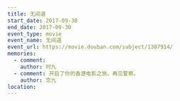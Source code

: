 ```yaml
---
title: 无间道
start_date: 2017-09-30
end_date: 2017-09-30
event_type: movie
event_name: 无间道
event_url: https://movie.douban.com/subject/1307914/
memories:
  - comment: 
    author: 时九
  - comment: 开启了你的香港电影之旅。再见警察。
    author: 念九  
location: 
---
```

